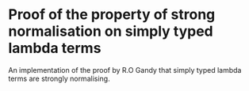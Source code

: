 # Proof of the property of strong normalisation on simply typed lambda terms
An implementation of the proof by R.O Gandy that simply typed lambda terms are strongly normalising. 
